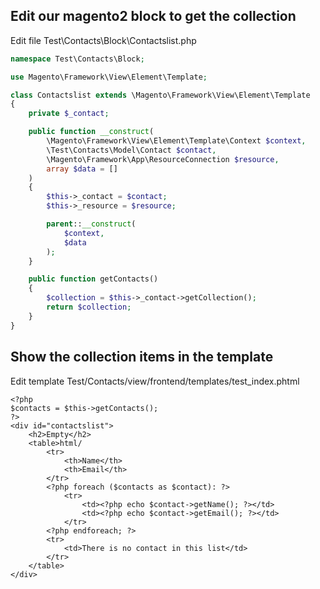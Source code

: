## Edit our magento2 block to get the collection

Edit file Test\Contacts\Block\Contactslist.php

```php
namespace Test\Contacts\Block;

use Magento\Framework\View\Element\Template;

class Contactslist extends \Magento\Framework\View\Element\Template
{
    private $_contact;

    public function __construct(
        \Magento\Framework\View\Element\Template\Context $context,
        \Test\Contacts\Model\Contact $contact,
        \Magento\Framework\App\ResourceConnection $resource,
        array $data = []
    )
    {
        $this->_contact = $contact;
        $this->_resource = $resource;

        parent::__construct(
            $context,
            $data
        );
    }

    public function getContacts()
    {
        $collection = $this->_contact->getCollection();
        return $collection;
    }
}
```

## Show the collection items in the template

Edit template Test/Contacts/view/frontend/templates/test\_index.phtml

```phtml
<?php
$contacts = $this->getContacts();
?>
<div id="contactslist">
    <h2>Empty</h2>
    <table>html/
        <tr>
            <th>Name</th>
            <th>Email</th>
        </tr>
        <?php foreach ($contacts as $contact): ?>
            <tr>
                <td><?php echo $contact->getName(); ?></td>
                <td><?php echo $contact->getEmail(); ?></td>
            </tr>
        <?php endforeach; ?>
        <tr>
            <td>There is no contact in this list</td>
        </tr>
    </table>
</div>
```



